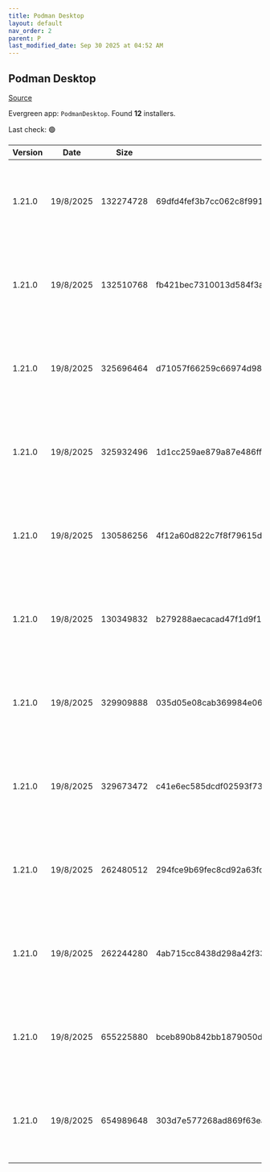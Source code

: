 ```yaml
---
title: Podman Desktop
layout: default
nav_order: 2
parent: P
last_modified_date: Sep 30 2025 at 04:52 AM
---
```


## Podman Desktop

[Source](https://github.com/podman-desktop/podman-desktop)

Evergreen app: `PodmanDesktop`. Found **12** installers.

Last check: 🟢

| Version | Date      | Size      | Sha256                                                           | Architecture | InstallerType | Type | URI                                                                                                                                                                                                                                                |
| ------- | --------- | --------- | ---------------------------------------------------------------- | ------------ | ------------- | ---- | -------------------------------------------------------------------------------------------------------------------------------------------------------------------------------------------------------------------------------------------------- |
| 1.21.0  | 19/8/2025 | 132274728 | 69dfd4fef3b7cc062c8f991e61d1e292840ce8f5ffbd8fc04f03326909b0f44e | ARM64        | Portable      | exe  | [https://github.com/podman-desktop/podman-desktop/releases/download/v1.21.0/podman-desktop-1.21.0-arm64.exe](https://github.com/podman-desktop/podman-desktop/releases/download/v1.21.0/podman-desktop-1.21.0-arm64.exe)                           |
| 1.21.0  | 19/8/2025 | 132510768 | fb421bec7310013d584f3af9c9027cd3b2ac1b9032d257916304c5f0fa36b7b8 | ARM64        | Default       | exe  | [https://github.com/podman-desktop/podman-desktop/releases/download/v1.21.0/podman-desktop-1.21.0-setup-arm64.exe](https://github.com/podman-desktop/podman-desktop/releases/download/v1.21.0/podman-desktop-1.21.0-setup-arm64.exe)               |
| 1.21.0  | 19/8/2025 | 325696464 | d71057f66259c66974d98c6437ae1b58474a3ab129c0413edfaee3688badb3f0 | ARM64        | Portable      | exe  | [https://github.com/podman-desktop/podman-desktop/releases/download/v1.21.0/podman-desktop-airgap-1.21.0-arm64.exe](https://github.com/podman-desktop/podman-desktop/releases/download/v1.21.0/podman-desktop-airgap-1.21.0-arm64.exe)             |
| 1.21.0  | 19/8/2025 | 325932496 | 1d1cc259ae879a87e486ffe5643b6cc3fb2636ee2348e7b54e80b6e34e71b6d2 | ARM64        | Airgap        | exe  | [https://github.com/podman-desktop/podman-desktop/releases/download/v1.21.0/podman-desktop-airgap-1.21.0-setup-arm64.exe](https://github.com/podman-desktop/podman-desktop/releases/download/v1.21.0/podman-desktop-airgap-1.21.0-setup-arm64.exe) |
| 1.21.0  | 19/8/2025 | 130586256 | 4f12a60d822c7f8f79615d95dca104c4080c8c57082bdc8622ed2500b2dee8d3 | x64          | Default       | exe  | [https://github.com/podman-desktop/podman-desktop/releases/download/v1.21.0/podman-desktop-1.21.0-setup-x64.exe](https://github.com/podman-desktop/podman-desktop/releases/download/v1.21.0/podman-desktop-1.21.0-setup-x64.exe)                   |
| 1.21.0  | 19/8/2025 | 130349832 | b279288aecacad47f1d9f1d5620cf532858cb750acb0de3d27124a42e7fe5fbc | x64          | Portable      | exe  | [https://github.com/podman-desktop/podman-desktop/releases/download/v1.21.0/podman-desktop-1.21.0-x64.exe](https://github.com/podman-desktop/podman-desktop/releases/download/v1.21.0/podman-desktop-1.21.0-x64.exe)                               |
| 1.21.0  | 19/8/2025 | 329909888 | 035d05e08cab369984e069e7a81a8f51fa0802d9f1dbb37dfec45e02efb5dd7c | x64          | Airgap        | exe  | [https://github.com/podman-desktop/podman-desktop/releases/download/v1.21.0/podman-desktop-airgap-1.21.0-setup-x64.exe](https://github.com/podman-desktop/podman-desktop/releases/download/v1.21.0/podman-desktop-airgap-1.21.0-setup-x64.exe)     |
| 1.21.0  | 19/8/2025 | 329673472 | c41e6ec585dcdf02593f73418b210419bcf6b59e7240d0475330cfd340030ab9 | x64          | Portable      | exe  | [https://github.com/podman-desktop/podman-desktop/releases/download/v1.21.0/podman-desktop-airgap-1.21.0-x64.exe](https://github.com/podman-desktop/podman-desktop/releases/download/v1.21.0/podman-desktop-airgap-1.21.0-x64.exe)                 |
| 1.21.0  | 19/8/2025 | 262480512 | 294fce9b69fec8cd92a63fcff007b9ff15429e5813fe19410fff943fcc68ebe1 | x86          | Default       | exe  | [https://github.com/podman-desktop/podman-desktop/releases/download/v1.21.0/podman-desktop-1.21.0-setup.exe](https://github.com/podman-desktop/podman-desktop/releases/download/v1.21.0/podman-desktop-1.21.0-setup.exe)                           |
| 1.21.0  | 19/8/2025 | 262244280 | 4ab715cc8438d298a42f33d7878dcfe5772a605388c173ca616888799ac582a7 | x86          | Portable      | exe  | [https://github.com/podman-desktop/podman-desktop/releases/download/v1.21.0/podman-desktop-1.21.0.exe](https://github.com/podman-desktop/podman-desktop/releases/download/v1.21.0/podman-desktop-1.21.0.exe)                                       |
| 1.21.0  | 19/8/2025 | 655225880 | bceb890b842bb1879050dc4cf1d976d3c86d11bd4a15e67af3e4c9bee7fe35f5 | x86          | Airgap        | exe  | [https://github.com/podman-desktop/podman-desktop/releases/download/v1.21.0/podman-desktop-airgap-1.21.0-setup.exe](https://github.com/podman-desktop/podman-desktop/releases/download/v1.21.0/podman-desktop-airgap-1.21.0-setup.exe)             |
| 1.21.0  | 19/8/2025 | 654989648 | 303d7e577268ad869f63eaa5da448efbca36e247296fc1ce230c12772186814b | x86          | Portable      | exe  | [https://github.com/podman-desktop/podman-desktop/releases/download/v1.21.0/podman-desktop-airgap-1.21.0.exe](https://github.com/podman-desktop/podman-desktop/releases/download/v1.21.0/podman-desktop-airgap-1.21.0.exe)                         |
